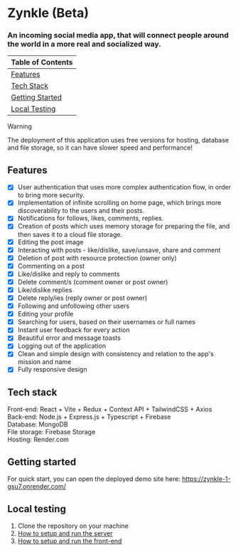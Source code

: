 # Zynkle (Beta)

<h3>An incoming social media app, that will connect people around the world in a more real and socialized way.</h3>

| Table of Contents        |
|--------------------------|
| [Features](#features)                 |
| [Tech Stack](#tech-stack)               |
| [Getting Started](#getting-started)          |
| [Local Testing](#local-testing)            |

> [!WARNING]
> The deployment of this application uses free versions for hosting, database and file storage, so it can have slower speed and performance!

## Features

- [x] User authentication that uses more complex authentication flow, in order to bring more security.
- [x] Implementation of infinite scrolling on home page, which brings more discoverability to the users and their posts.
- [x] Notifications for follows, likes, comments, replies.
- [x] Creation of posts which uses memory storage for preparing the file, and then saves it to a cloud file storage.
- [x] Editing the post image
- [x] Interacting with posts - like/dislike, save/unsave, share and comment
- [x] Deletion of post with resource protection (owner only)
- [x] Commenting on a post
- [x] Like/dislike and reply to comments
- [x] Delete comment/s (comment owner or post owner)
- [x] Like/dislike replies
- [x] Delete reply/ies (reply owner or post owner)
- [x] Following and unfollowing other users
- [x] Editing your profile
- [x] Searching for users, based on their usernames or full names
- [x] Instant user feedback for every action
- [x] Beautiful error and message toasts
- [x] Logging out of the application
- [x] Clean and simple design with consistency and relation to the app's mission and name
- [x] Fully responsive design

## Tech stack

Front-end: React + Vite + Redux + Context API + TailwindCSS + Axios <br />
Back-end: Node.js + Express.js + Typescript + Firebase <br />
Database: MongoDB <br />
File storage: Firebase Storage <br />
Hosting: Render.com

## Getting started

For quick start, you can open the deployed demo site here: https://zynkle-1-gsu7.onrender.com/

## Local testing

1. Clone the repository on your machine
2. [How to setup and run the server](server/README.md) <br />
3. [How to setup and run the front-end](client/README.md)
